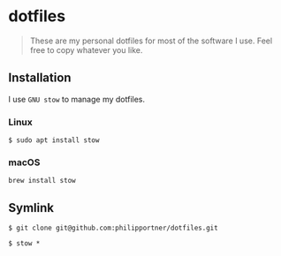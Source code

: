 # dotfiles
> These are my personal dotfiles for most of the software I use. Feel free to copy whatever you like.

## Installation
I use `GNU stow` to manage my dotfiles.

### Linux

    $ sudo apt install stow

### macOS

    brew install stow

## Symlink

    $ git clone git@github.com:philipportner/dotfiles.git

    $ stow *
